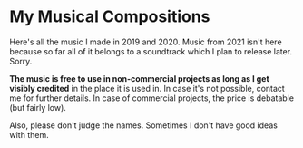 # My Musical Compositions

Here's all the music I made in 2019 and 2020. Music from 2021 isn't here because so far all of it belongs to a soundtrack which I plan to release later. Sorry.

**The music is free to use in non-commercial projects as long as I get visibly credited** in the place it is used in. In case it's not possible, contact me for further details. In case of commercial projects, the price is debatable (but fairly low).

Also, please don't judge the names. Sometimes I don't have good ideas with them. 
